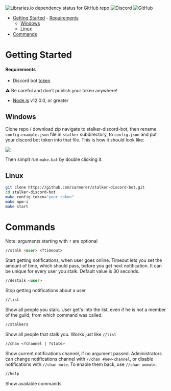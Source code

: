 ![Libraries.io dependency status for GitHub repo](https://img.shields.io/librariesio/github/sarmerer/stalker-discord-bot)
![Discord](https://img.shields.io/discord/772146400792281128?label=get%20support)
![GitHub](https://img.shields.io/github/license/sarmerer/stalker-discord-bot)

- [Getting Started](#getting-started)
      - [Requirements](#requirements)
  - [Windows](#windows)
  - [Linux](#linux)
- [Commands](#commands)

# Getting Started
#### Requirements
* Discord bot [token](https://discordjs.guide/preparations/setting-up-a-bot-application.html#creating-your-bot)

⚠️ Be careful and don't publish your token anywhere!
* [Node.js](https://nodejs.org) v12.0.0, or greater

## Windows

Clone repo / download zip navigate to stalker-discord-bot, then rename `config.example.json` file in `stalker` subdirectory, to `config.json` and put your discord bot token into that file.
This is how it should look like:

![](https://github.com/Sarmerer/stalker-discord-bot/blob/master/images/config.png?raw=true)

Then simplt run `make.bat` by double clicking it.

## Linux
```bash
git clone https://github.com/sarmerer/stalker-discord-bot.git
cd stalker-discord-bot
make config token="your token"
make npm-i
make start
```

# Commands

Note: arguments starting with `?` are optional

```md
//stalk <user> <?timeout> 
```
Start getting notifications, when user goes online.
Timeout lets you set the amount of time, which should pass, before you get next notification. It can be unique for every user you stalk. Default value is 30 seconds.

```md
//destalk <user>
```
Stop getting notifications about a user

```md
//list
```
Show all people you stalk. User get's into the list, even if he is not a member of the guild, from which command was called.

```md
//stalkers
```
Show all people that stalk you. Works just like `//list`
```md
//chan <?channel | ?state>
```
Show current notifications channel, if no argument passed.
Administrators can change notifications channel with `//chan #new-channel`, or disable notifications with `//chan mute`. To enable them back, use `//chan unmute`.
```md
//help
```
Show available commands